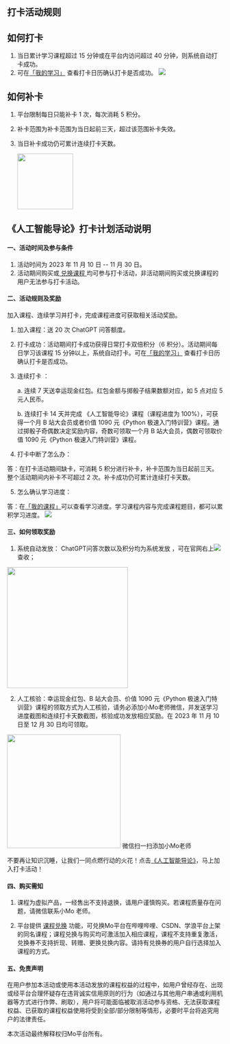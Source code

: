## **打卡活动规则**

## 如何打卡

1. 当日累计学习课程超过 15 分钟或在平台内访问超过 40 分钟，则系统自动打卡成功。
2. 可在[「我的学习」](https://momodel.cn/my_study) 查看打卡日历确认打卡是否成功。
   ![](https://imgbed.momodel.cn/mo/1024/我的学习截图1.png)

## 如何补卡

1. 平台限制每日只能补卡 1 次，每次消耗 5 积分。

2. 补卡范围为补卡范围为当日起前三天，超过该范围补卡失效。

3. 当日补卡成功仍可累计连续打卡天数。
   
   <img src="https://imgbed.momodel.cn/mo/1024/补卡成功提示截图.png" title="" alt="" width="130">
   
   

## 《人工智能导论》打卡计划活动说明

#### 一、活动时间及参与条件

1. 活动时间为 2023 年 11 月 10 日 -- 11 月 30 日。
2. 活动期间购买或[ 兑换课程 ](https://momodel.cn/docs/#/zh-cn/%E5%8A%9F%E8%83%BD%E4%BB%8B%E7%BB%8D?id=%e8%af%be%e7%a8%8b%e5%85%91%e6%8d%a2%ef%bc%88redeem%ef%bc%89)均可参与打卡活动，非活动期间购买或兑换课程的用户无法参与打卡活动。

#### 二、活动规则及奖励

加入课程、连续学习并打卡，完成课程进度可获取相关活动奖励。

1. 加入课程：送 20 次 ChatGPT 问答额度。

2. 打卡成功：活动期间打卡成功获得日常打卡双倍积分（6 积分）。活动期间每日学习该课程 15 分钟以上，系统自动打卡。可在[「我的学习」](https://momodel.cn/my_study) 查看打卡日历确认打卡是否成功。

3. 连续打卡 ：
   
   a. 连续 7 天送幸运现金红包。红包金额与掷骰子结果数额对应，如 5 点对应 5 元人民币。
   
   b. 连续打卡 14 天并完成 《人工智能导论》课程（课程进度为 100%），可获得一个月 B 站大会员或者价值 1090 元《Python 极速入门特训营》课程。通过掷骰子奇偶数决定奖励内容，奇数可领取一个月 B 站大会员，偶数可领取价值 1090 元《Python 极速入门特训营》课程。

4. 打卡中断了怎么办：

答：在打卡活动期间缺卡，可消耗 5 积分进行补卡，补卡范围为当日起前三天。整个活动期间内补卡不可超过 2 次。补卡成功仍可累计连续打卡天数。

5. 怎么确认学习进度：

答：在[「我的课程」](https://momodel.cn/my_courses)可以查看学习进度。学习课程内容与完成课程题目，都可以累积学习进度。
 ![](https://imgbed.momodel.cn/mo/1024/我的课程截图.png)

#### 三、如何领取奖励

1. 系统自动发放： ChatGPT问答次数以及积分均为系统发放 ，可在官网右上![](https://imgbed.momodel.cn/mo/1024/通知图标.png)查收；

<img title="" src="https://imgbed.momodel.cn/mo/1024/通知下拉框.png" alt="" data-align="center" width="282">

2. 人工核验：幸运现金红包、B 站大会员、价值 1090 元《Python 极速入门特训营》课程的领取方式为人工核验，请务必添加小Mo老师微信，并发送学习进度截图和连续打卡天数截图，核验成功发放相应奖励。在 2023 年 11 月 10 日至 12 月 30 日均可领取。

<img title="" src="https://imgbed.momodel.cn/userzone/a3a1ea46fcaa98d6df0636c25be4285.jpg" alt="" data-align="center" width="265">                                                        微信扫一扫添加小Mo老师

不要再让知识沉睡，让我们一同点燃行动的火花！点击[《人工智能导论》](https://momodel.cn/classroom/course/detail?&id=6173911eab37f12b14daf4a8&activeKey=info)，马上加入打卡活动！

#### 四、购买需知

1. 课程为虚拟产品，一经售出不支持退换，请用户谨慎购买。若课程质量存在问题，请微信联系小Mo 老师。

2. 平台提供 [课程兑换](https://momodel.cn/docs/#/zh-cn/%E5%8A%9F%E8%83%BD%E4%BB%8B%E7%BB%8D?id=%e8%af%be%e7%a8%8b%e5%85%91%e6%8d%a2%ef%bc%88redeem%ef%bc%89) 功能，可兑换Mo平台在哔哩哔哩、CSDN、学浪平台上架的同名课程；课程兑换与购买均可激活加入相应课程，课程不支持重复激活，兑换券不支持折现、转赠、更换兑换内容。请持有兑换券的用户自行选择加入课程的方式。

#### 五、免责声明

在用户参加本活动或使用本活动发放的课程权益的过程中，如用户曾经存在、出现或经平台合理怀疑存在违背诚实信用原则的行为（如通过与其他用户串通或利用机器等方式进行作弊、刷取），用户将可能面临被取消活动参与资格、无法获取课程权益、已获取的课程权益使用将受到全部/部分限制等情形，必要时平台将追究用户的法律责任。

本次活动最终解释权归Mo平台所有。
